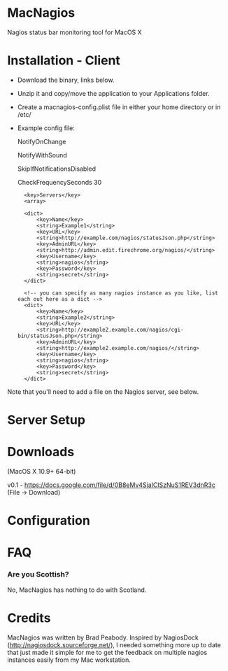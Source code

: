 MacNagios
=========

Nagios status bar monitoring tool for MacOS X

Installation - Client
=====================

* Download the binary, links below.
* Unzip it and copy/move the application to your Applications folder.
* Create a macnagios-config.plist file in either your home directory or in /etc/
* Example config file:

	<?xml version="1.0" encoding="UTF-8"?>
	<!DOCTYPE plist PUBLIC "-//Apple//DTD PLIST 1.0//EN" "http://www.apple.com/DTDs/PropertyList-1.0.dtd">
	<plist version="1.0">
	<dict>
	
	<key>NotifyOnChange</key> <!-- should we send messages to the notification center -->
	<true/>
 
	<key>NotifyWithSound</key> <!-- should our messages also include a sound? if NotifyOnChange is false, this will do nothing -->
	<true/>
 
	<key>SkipIfNotificationsDisabled</key> <!-- if true, then services which have notifications disabled are skipped and not considered -->
	<true/>
 
	<key>CheckFrequencySeconds</key> <!-- how many seconds to wait between checks - don't make this too fast, you might hurt yourself -->
	<integer>30</integer>
 
		<key>Servers</key>
		<array>
		
		<dict>
			<key>Name</key>
			<string>Example1</string>
			<key>URL</key>
			<string>http://example.com/nagios/statusJson.php</string>
			<key>AdminURL</key>
			<string>http://admin.edit.firechrome.org/nagios/</string>
			<key>Username</key>
			<string>nagios</string>
			<key>Password</key>
			<string>secret</string>
		</dict>
 
		<!-- you can specify as many nagios instance as you like, list each out here as a dict -->
		<dict>
			<key>Name</key>
			<string>Example2</string>
			<key>URL</key>
			<string>http://example2.example.com/nagios/cgi-bin/statusJson.php</string>
			<key>AdminURL</key>
			<string>http://example2.example.com/nagios/</string>
			<key>Username</key>
			<string>nagios</string>
			<key>Password</key>
			<string>secret</string>
		</dict>
 
	</array>
	
	</dict>
	
	</plist>


Note that you'll need to add a file on the Nagios server, see below.

Server Setup
============

Downloads
=========
(MacOS X 10.9+ 64-bit)

v0.1 - https://docs.google.com/file/d/0B8eMv4SjaIClSzNuS1REV3dnR3c (File -> Download)


Configuration
=============

FAQ
===

### Are you Scottish?
No, MacNagios has nothing to do with Scotland.

Credits
=======
MacNagios was written by Brad Peabody.  Inspired by NagiosDock (http://nagiosdock.sourceforge.net/), I needed something more up to date that just made it simple for me to get the feedback on multiple nagios instances easily from my Mac workstation.
